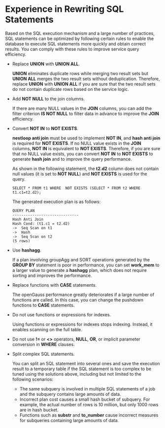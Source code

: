 # Experience in Rewriting SQL Statements<a name="EN-US_TOPIC_0245374564"></a>

Based on the SQL execution mechanism and a large number of practices, SQL statements can be optimized by following certain rules to enable the database to execute SQL statements more quickly and obtain correct results. You can comply with these rules to improve service query efficiency.

-   Replace  **UNION**  with  **UNION ALL**.

    **UNION**  eliminates duplicate rows while merging two result sets but  **UNION ALL**  merges the two result sets without deduplication. Therefore, replace  **UNION**  with  **UNION ALL**  if you are sure that the two result sets do not contain duplicate rows based on the service logic.

-   Add  **NOT NULL**  to the join columns.

    If there are many NULL values in the  **JOIN**  columns, you can add the filter criterion  **IS NOT NULL**  to filter data in advance to improve the  **JOIN**  efficiency.

-   Convert  **NOT IN**  to  **NOT EXISTS**.

    **nestloop anti join**  must be used to implement  **NOT IN**, and  **hash anti join**  is required for  **NOT EXISTS**. If no NULL value exists in the  **JOIN**  columns,  **NOT IN**  is equivalent to  **NOT EXISTS**. Therefore, if you are sure that no NULL value exists, you can convert  **NOT IN**  to  **NOT EXISTS**  to generate  **hash join**  and to improve the query performance.

    As shown in the following statement, the  **t2.d2**  column does not contain null values \(it is set to  **NOT NULL**\) and  **NOT EXISTS**  is used for the query.

    ```
    SELECT * FROM t1 WHERE  NOT EXISTS (SELECT * FROM t2 WHERE t1.c1=t2.d2);
    ```

    The generated execution plan is as follows:

    ```
    QUERY PLAN
    ------------------------------
    Hash Anti Join
    Hash Cond: (t1.c1 = t2.d2)
    ->  Seq Scan on t1
    ->  Hash
    ->  Seq Scan on t2
    (5 rows)
    ```

-   Use  **hashagg**.

    If a plan involving groupAgg and SORT operations generated by the  **GROUP BY**  statement is poor in performance, you can set  **work\_mem**  to a larger value to generate a  **hashagg**  plan, which does not require sorting and improves the performance.

-   Replace functions with  **CASE**  statements.

    The openGauss performance greatly deteriorates if a large number of functions are called. In this case, you can change the pushdown functions to  **CASE**  statements.

-   Do not use functions or expressions for indexes.

    Using functions or expressions for indexes stops indexing. Instead, it enables scanning on the full table.

-   Do not use  **!=**  or  **<\>**  operators,  **NULL**,  **OR**, or implicit parameter conversion in  **WHERE**  clauses.
-   Split complex SQL statements.

    You can split an SQL statement into several ones and save the execution result to a temporary table if the SQL statement is too complex to be tuned using the solutions above, including but not limited to the following scenarios:

    -   The same subquery is involved in multiple SQL statements of a job and the subquery contains large amounts of data.
    -   Incorrect plan cost causes a small hash bucket of subquery. For example, the actual number of rows is 10 million, but only 1000 rows are in hash bucket.
    -   Functions such as  **substr**  and  **to\_number**  cause incorrect measures for subqueries containing large amounts of data.


